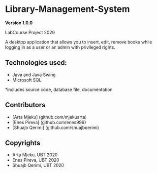 # Library-Management-System

**Version 1.0.0**

LabCourse Project 2020

A desktop application that allows you to insert, edit, remove books while logging in as a user or an admin with privileged rights.


## Technologies used:
- Java and Java Swing
- Microsoft SQL


*includes source code, database file, documentation

## Contributors
- [Arta Mjeku] (github.com/mjekuarta)
- [Enes Pireva] (github.com/enes999)
- [Shuajb Qerimi] (github.com/shuajbqerimi)

## Copyrights
- Arta Mjeku, UBT 2020
- Enes Pireva, UBT 2020
- Shuajb Qerimi, UBT 2020
